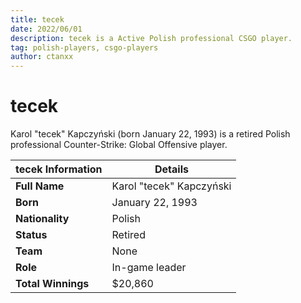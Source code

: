 ```yaml
---
title: tecek
date: 2022/06/01
description: tecek is a Active Polish professional CSGO player.
tag: polish-players, csgo-players
author: ctanxx
---
```


# tecek

Karol "tecek" Kapczyński (born January 22, 1993) is a retired Polish professional Counter-Strike: Global Offensive player.

| **tecek Information** | **Details**        |
| --------------------- | ------------------------ |
| **Full Name**         | Karol "tecek" Kapczyński |
| **Born**              | January 22, 1993         |
| **Nationality**       | Polish                   |
| **Status**            | Retired                  |
| **Team**              | None                  |
| **Role**              | In-game leader           |
| **Total Winnings**    | $20,860                  |